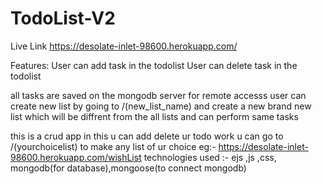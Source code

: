 # TodoList-V2
Live Link
https://desolate-inlet-98600.herokuapp.com/

Features:
User can add task in the todolist 
User can delete task in the todolist 

all tasks are saved on the mongodb server for remote accesss
user can create new list by going to /(new_list_name) and create a new brand new list 
which will be diffrent from the all lists and can perform same tasks 


this is a crud app
in this u can add delete ur todo work
u can go to /(yourchoicelist) to make any list of ur choice eg:- https://desolate-inlet-98600.herokuapp.com/wishList
technologies used :- ejs ,js ,css, mongodb(for database),mongoose(to connect mongodb)
